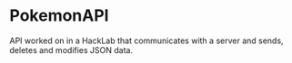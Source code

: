 # PokemonAPI
API worked on in a HackLab that communicates with a server and sends, deletes and modifies JSON data.
